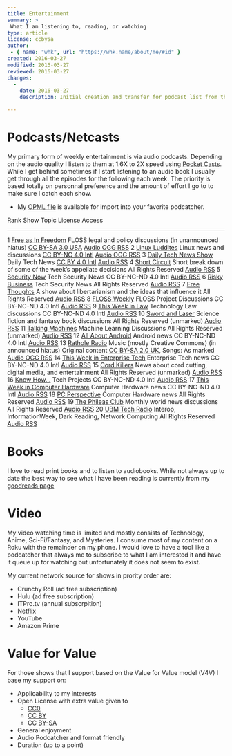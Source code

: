 ```yaml
---
title: Entertainment
summary: >
 What I am listening to, reading, or watching
type: article
license: ccbysa
author:
 - { name: "whk", url: "https://whk.name/about/me/#id" }
created: 2016-03-27
modified: 2016-03-27
reviewed: 2016-03-27
changes:
  -
    date: 2016-03-27
    description: Initial creation and transfer for podcast list from the /about/me/ page

---
```


Podcasts/Netcasts
=============================================================================================================================================================

My primary form of weekly entertainment is via audio podcasts.  Depending on the audio quality I listen to them at 1.6X to 2X speed 
using [Pocket Casts](http://www.shiftyjelly.com/pocketcasts). While I get behind sometimes if I start listening to an audio book I 
usually get through all the episodes for the following each week.
The priority is based totally on personnal preference and the amount of
effort I go to to make sure I catch each show.

* My [OPML file](podcasts_opml.xml) is available for import into your favorite podcatcher.

 Rank   Show                                          Topic                                                        License                                                           Access
------ --------------------------------------------- -----------------------------------------------------------  ----------------------------------------------------------------- -------------------------------
   1   [Free as In Freedom][FAIF Site]               FLOSS legal and policy discussions (in unannounced hiatus)   [CC BY-SA 3.0 USA][FAIF Lic]                                      [Audio OGG RSS][FAIF Url]
   2   [Linux Luddites][Luddite Site]                Linux news and discussions                                   [CC BY-NC 4.0 Intl][Luddite Lic]                                  [Audio OGG RSS][Luddite Url]
   3   [Daily Tech News Show][DTNS Site]             Daily Tech News                                              [CC BY 4.0 Intl][DTNS Lic]                                        [Audio RSS][DTNS Url]
   4   [Short Circuit][SHRT Site]                    Short break down of some of the week’s appellate decisions   All Rights Reserved                                               [Audio RSS][SHRT Url]
   5   [Security Now][SecNow Site]                   Tech Security News                                           CC BY-NC-ND 4.0 Intl                                              [Audio RSS][SecNow Url]
   6   [Risky Business][Risky Site]                  Tech Security News                                           All Rights Reserved                                               [Audio RSS][Risky Url]
   7   [Free Thoughts][FT Site]                      A show about libertarianism and the ideas that influence it  All Rights Reserved                                               [Audio RSS][FT Url]
   8   [FLOSS Weekly][FLOSS Site]                    FLOSS Project Discussions                                    CC BY-NC-ND 4.0 Intl                                              [Audio RSS][FLOSS Url]
   9   [This Week in Law][TWIL Site]                 Technology Law discussions                                   CC BY-NC-ND 4.0 Intl                                              [Audio RSS][TWIL Url]
  10   [Sword and Laser][SandL Site]                 Science fiction and fantasy book discussions                 All Rights Reserved (unmarked)                                    [Audio RSS][SandL Url]
  11   [Talking Machines][Talking Site]              Machine Learning Discussions                                 All Rights Reserved (unmarked)                                    [Audio RSS][Talking Url]
  12   [All About Android][AAA Site]                 Android news                                                 CC BY-NC-ND 4.0 Intl                                              [Audio RSS][AAA Url]
  13   [Rathole Radio][Rathole Site]                 Music (mostly Creative Commons) (in announced hiatus)        Original content [CC BY-SA 2.0 UK][Rathole Lic], Songs: As marked [Audio OGG RSS][Rathole Url]
  14   [This Week in Enterprise Tech][TWIET Site]    Enterprise Tech news                                         CC BY-NC-ND 4.0 Intl                                              [Audio RSS][TWIET Url]
  15   [Cord Killers][CordK Site]                    News about cord cutting, digital media, and entertainment    All Rights Reserved (unmarked)                                    [Audio RSS][CordK Url]
  16   [Know How...][KH Site]                        Tech Projects                                                CC BY-NC-ND 4.0 Intl                                              [Audio RSS][KH Url]
  17   [This Week in Computer Hardware][TWITCH Site] Computer Hardware news                                       CC BY-NC-ND 4.0 Intl                                              [Audio RSS][TWITCH Url]
  18   [PC Perspective][PCPER Site]                  Computer Hardware news                                       All Rights Reserved                                               [Audio RSS][PCPER Url]
  19   [The Phileas Club][Phileas Site]              Monthly world news discussions                               All Rights Reserved                                               [Audio RSS][Phileas Url]
  20   [UBM Tech Radio][UBM Site]                    Interop, InformationWeek, Dark Reading, Network Computing    All Rights Reserved                                               [Audio RSS][UBM Url]

<!-- Show URLs -->
[FAIF Site]:    http://faif.us/              
[FAIF Lic]:     http://faif.us/license/      
[FAIF Url]:     http://faif.us/feeds/cast-ogg/
[SecNow Site]:  http://twit.tv/show/security-now
[SecNow Url]:   http://feeds.twit.tv/sn.xml
[Risky Site]:   http://risky.biz/
[Risky Url]:    http://risky.biz/feeds/risky-business
[Luddite Site]: https://linuxluddites.com/
[Luddite Lic]:  https://linuxluddites.com/
[Luddite Url]:  http://feeds.feedburner.com/LinuxLudditesOgg
[DTNS Site]:    https://www.patreon.com/acedtect?rf=382922
[DTNS Lic]:     http://www.dailytechnewsshow.com/about/
[DTNS Url]:     http://feeds.feedburner.com/DailyTechNewsShow
[SHRT Site]:    http://ij.org/about-us/shortcircuit/
[SHRT Url]:     http://feeds.soundcloud.com/users/soundcloud:users:84493247/sounds.rss
[FT Site]:      http://www.libertarianism.org/media/free-thoughts
[FT Url]:       http://www.libertarianism.org/rss/podcast/free-thoughts
[FLOSS Site]:   http://twit.tv/show/floss-weekly
[FLOSS Url]:    http://feeds.twit.tv/floss.xml
[TWIL Site]:    http://twit.tv/show/this-week-in-law
[TWIL Url]:     http://feeds.twit.tv/twil.xml
[SandL Site]:   https://www.patreon.com/swordandlaser?rf=382922
[SandL Url]:    http://feeds.feedburner.com/TheSwordAndLaser
[Talking Site]: http://www.thetalkingmachines.com/
[Talking Url]:  http://feeds.feedburner.com/Episodes-TalkingMachines
[AAA Site]:     http://twit.tv/show/all-about-android
[AAA Url]:      http://feeds.twit.tv/aaa.xml
[Rathole Site]: http://ratholeradio.org/
[Rathole Lic]:  http://ratholeradio.org/about/
[Rathole Url]:  http://feeds2.feedburner.com/RatholeRadio-ogg
[TWIET Site]:   http://twit.tv/show/this-week-in-enterprise-tech
[TWIET Url]:    http://feeds.twit.tv/twiet.xml
[CordK Site]:   https://www.patreon.com/cordkillers?rf=382922
[CordK Url]:    http://feeds.feedburner.com/Cordkillers
[TWITCH Site]:  http://twit.tv/show/this-week-in-computer-hardware
[TWITCH Url]:   http://feeds.twit.tv/twich.xml
[PCPER Site]:   http://www.pcper.com/podcast
[PCPER Url]:    http://www.pcper.com/rss/podcasts.rss
[Phileas Site]: https://www.patreon.com/ThePhileasClub?rf=382922
[Phileas Url]:  http://feeds.feedburner.com/ThePhileasClub
[UBM Site]:     http://www.blogtalkradio.com/e2radio
[UBM Url]:      http://www.blogtalkradio.com/e2radio/podcast
[KH Site]:      http://twit.tv/show/know-how
[KH Url]:       http://feeds.twit.tv/kh.xml


Books
==========================================================================================================================================

I love to read print books and to listen to audiobooks.  While not always up to date the best way to see what I have been reading
is currently from my [goodreads page](https://www.goodreads.com/user/show/3433866-warren-knight)

Video
==========================================================================================================================================

My video watching time is limited and mostly consists of Technology, Anime, Sci-Fi/Fantasy, and Mysteries.  I consume most of my content
on a Roku with the remainder on my phone.   I would love to have a tool like a podcatcher that always me to subscribe to what I am interested
it and have it queue up for watching but unfortunately it does not seem to exist.  

My current network source for shows in prority order are:

* Crunchy Roll (ad free subscription)
* Hulu (ad free subscription)
* ITPro.tv (annual subscrpition)
* Netflix
* YouTube
* Amazon Prime



Value for Value
=============================================================================================================================================================

For those shows that I support based on the Value for Value model (V4V) I base my support on:

* Applicability to my interests
* Open License with extra value given to
    - <a href="https://creativecommons.org/about/cc0">CC0</a>
    - <a href="https://creativecommons.org/licenses/by/4.0/">CC BY</a>
    - <a href="https://creativecommons.org/licenses/by-sa/4.0/">CC BY-SA</a>
* General enjoyment
* Audio Podcatcher and format friendly
* Duration (up to a point)


<!--
  <tr>
   <td><a href="https://www.patreon.com/TekThing?rf=382922">TekThing</a></td>
   <td>All things tech</td>
   <td>All Rights Reserved (unmarked)</td>
   <td><a href="https://www.youtube.com/channel/UC6sWaC11f4mxnizvOroOvkQ">YouTube</a></td>
   <td>Y</td>
  </tr>
-->
